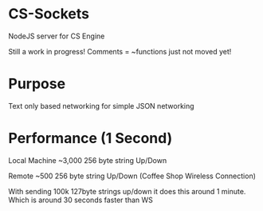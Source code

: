 # CS-Sockets
NodeJS server for CS Engine

Still a work in progress! Comments = ~functions just not moved yet! 

# Purpose 
Text only based networking for simple JSON networking

# Performance (1 Second)
Local Machine ~3,000 256 byte string Up/Down

Remote ~500 256 byte string Up/Down (Coffee Shop Wireless Connection)

With sending 100k 127byte strings up/down it does this around 1 minute. Which is around 30 seconds faster than WS
